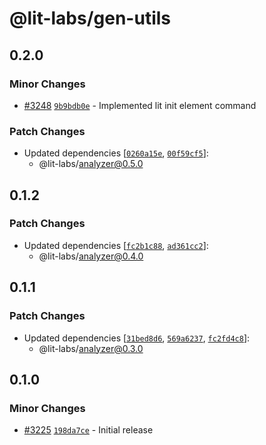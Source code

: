 # @lit-labs/gen-utils

## 0.2.0

### Minor Changes

- [#3248](https://github.com/lit/lit/pull/3248) [`9b9bdb0e`](https://github.com/lit/lit/commit/9b9bdb0e7be218b8d6e4478867361aaf14de49d5) - Implemented lit init element command

### Patch Changes

- Updated dependencies [[`0260a15e`](https://github.com/lit/lit/commit/0260a15e2087d2b1ea8f5072663a637cedd186d9), [`00f59cf5`](https://github.com/lit/lit/commit/00f59cf560a28e24d9751d0d8db2826fd767158b)]:
  - @lit-labs/analyzer@0.5.0

## 0.1.2

### Patch Changes

- Updated dependencies [[`fc2b1c88`](https://github.com/lit/lit/commit/fc2b1c885211e4334d5ae5637570df85dd2e3f9e), [`ad361cc2`](https://github.com/lit/lit/commit/ad361cc22303f759afbefe60512df34fffdee771)]:
  - @lit-labs/analyzer@0.4.0

## 0.1.1

### Patch Changes

- Updated dependencies [[`31bed8d6`](https://github.com/lit/lit/commit/31bed8d6542c44a64bad8282b9ce5e5d6514e44a), [`569a6237`](https://github.com/lit/lit/commit/569a6237377eeef0c8dced2c369c77ebdd81218e), [`fc2fd4c8`](https://github.com/lit/lit/commit/fc2fd4c8f4a25b9a85073afcb38614209e079bb9)]:
  - @lit-labs/analyzer@0.3.0

## 0.1.0

### Minor Changes

- [#3225](https://github.com/lit/lit/pull/3225) [`198da7ce`](https://github.com/lit/lit/commit/198da7ceabc944b142a666cae56ea239624cd019) - Initial release
